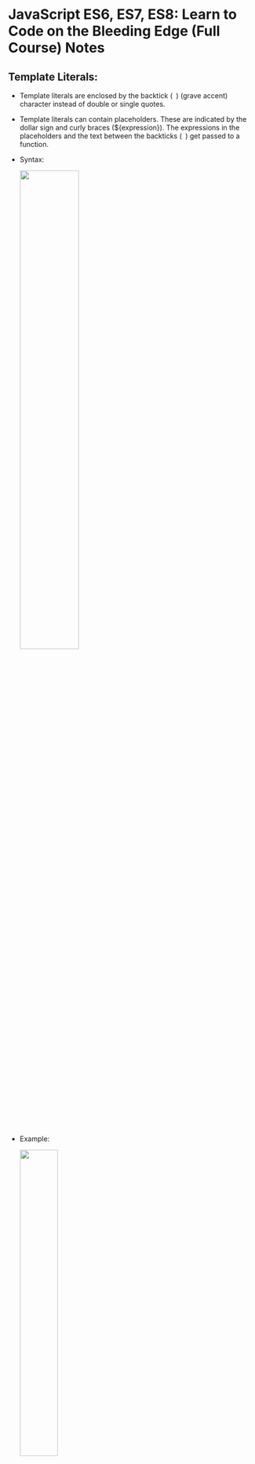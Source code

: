 # JavaScript ES6, ES7, ES8: Learn to Code on the Bleeding Edge (Full Course) Notes

## Template Literals:
- Template literals are enclosed by the backtick (` `) (grave accent) character instead of double or single quotes.

- Template literals can contain placeholders. These are indicated by the dollar sign and curly braces (${expression}). The expressions in the placeholders and the text between the backticks (` `) get passed to a function.

- Syntax:

    <img src="images/template-literals.png" width="50%"/>


- Example:

    <img src="images/template-literals-ex.png" width="40%" />


## Destructuring
- The destructuring assignment syntax is a JavaScript expression that makes it possible to unpack values from arrays, or properties from objects, into distinct variables.


### Destructuring objects
- Example:
    ```
    Object:
    const player = {
    name: 'Lebron James',
    club: 'LA Lakers',
    address: {
        city: 'Los Angeles'
    }
    };
    ```
    After destructing:
    ```
    const { name, club, address: { city } } = player;
    ```


### Destructuring arrays

- Example:
    ```
    let [firstName, middleName, lastName] = ['Dylan', 'Coding God', 'Israel'];
    ```
 

## Object Literal
- A JavaScript object literal is a comma-separated list of name-value pairs wrapped in curly braces. Object literals encapsulate data, enclosing it in a tidy package. This minimizes the use of global variables which can cause problems when combining code.

- After destructuring 

    <img src="images/object-literals.png" width="40%" />

## for of loop
- The for...of statement creates a loop iterating over iterable objects, including: built-in String, Array, array-like objects (e.g., arguments or NodeList), TypedArray, Map, Set, and user-defined iterables. It invokes a custom iteration hook with statements to be executed for the value of each distinct property of the object.

- Syntax:
    ```
    for (variable of iterable) {
    statement
    }
    ```

- Example: 

    <img src="images/for-of.png" width="40%" />


##  Spread Operator
- Spread syntax (...) allows an iterable such as an array expression or string to be expanded in places where zero or more arguments (for function calls) or elements (for array literals) are expected, or an object expression to be expanded in places where zero or more key-value pairs (for object literals) are expected.

***In short Copy*** 

- Example:

    <img src="images/spread-operator.png" width="50%" />


## Rest Operator[es6]
- The rest parameter syntax allows a function to accept an indefinite number of arguments as an array, providing a way to represent variadic functions in JavaScript.
- A function definition's last parameter can be prefixed with "..." , which will cause all remaining (user supplied) parameters to be placed within a standard JavaScript array. Only the last parameter in a function definition can be a rest parameter.

- Syntax:
    ```
    function f(a, b, ...theArgs) {
    // ...
    }

    ```
- Example: 

    <img src="images/rest-operator.png" width="50%" />


## Arrow Functions
- An arrow function expression is a compact alternative to a traditional function expression, but is limited and can't be used in all situations.
- Example: 

    <img src="images/arrow-function.png" width="50%" />


## Default Params
- Default function parameters allow named parameters to be initialized with default values if no value or undefined is passed.

- Example:

    <img src="images/default-params.png" width="50%" />


## includes()
- The includes() method determines whether an array includes a certain value among its entries, returning true or false as appropriate.

***Returns a boolean value***

- Syntax:
    ```
    includes(searchElement)
    includes(searchElement, fromIndex)
    ```

- Example: 

    <img src="images/includes.png" width="40%" />


## let and const
- ES6 introduced two important new JavaScript keywords: let and const.
### let
- The let statement declares a block-scoped local variable, optionally initializing it to a value.

### const
- Const are read-only properties
- Constants are block-scoped, much like variables declared using the let keyword. 
- The value of a constant can't be changed through reassignment (i.e. by using the assignment operator), and it can't be redeclared (i.e. through a variable declaration). 
- However, if a constant is an object or array its properties or items can be updated or removed.


## import and export
- Create export in one file 
- Import the function/variable from that file where we have written that export.
- The export statement is used when creating JavaScript modules to export live bindings to functions, objects, or primitive values from the module so they can be used by other programs with the import statement. Exported modules are in strict mode whether you declare them as such or not. The export statement cannot be used in embedded scripts
- The static import statement is used to import read only live bindings which are exported by another module.
Imported modules are in strict mode whether you declare them as such or not. The import statement cannot be used in embedded scripts unless such script has a type="module"
- There is also a function-like dynamic import(), which does not require scripts of type="module".


## padStart() 
- The padStart() method pads the current string with another string (multiple times, if needed) until the resulting string reaches the given length. The padding is applied from the start of the current string.

- Syntax:
    ```
    padStart(targetLength)
    padStart(targetLength, padString)
    ```

- Example:

    <img src="images/padstart.png" width="50%" />


## padEnd()
- The padEnd() method pads the current string with a given string (repeated, if needed) so that the resulting string reaches a given length. The padding is applied from the end of the current string.

- Syntax:
    ```
    padEnd(targetLength)
    padEnd(targetLength, padString)
    ```
- Example:

    <img src="images/padend.png" width="50%" />


## Classes
- Classes are a template for creating objects. They encapsulate data with code to work on that data. Classes in JS are built on prototypes but also have some syntax and semantics that are not shared with ES5 class-like semantics.

- Constructor: The constructor method is a special method for creating and initializing an object created with a class. There can only be one special method with the name "constructor" in a class. A SyntaxError will be thrown if the class contains more than one occurrence of a constructor method.
- A constructor can use the super keyword to call the constructor of the super class.
Static:The static keyword defines a static method or property for a class, or a class static initialization block (see the link for more information about this usage). Neither static methods nor static properties can be called on instances of the class. Instead, they're called on the class itself.
- Syntax:
    ```
    static methodName() { /* ... */ }
    static propertyName [= value];

    // Class static initialization block
    static {

    }
    ```
- get:  The get syntax binds an object property to a function that will be called when that property is looked up.

- Extends :The extends keyword is used in class declarations or class expressions to create a class as a child of another class.
- Super: The super keyword is used to call corresponding methods of super(parent) class. 


## Trailing commas
- Trailing commas (sometimes called "final commas") can be useful when adding new elements, parameters, or properties to JavaScript code. If you want to add a new property, you can add a new line without modifying the previously last line if that line already uses a trailing comma.
- Syntax:
    ```
    ,

    ```
- Example: 
    ```
    var arr = [1,2,3,];
    arr; // [1, 2, 3]
    arr.length; // 3
    ```


## Promises
- The Promise object represents the eventual completion (or failure) of an asynchronous operation and its resulting value.
- A Promise object is created using the new keyword and its constructor. This constructor takes a function, called the "executor function", as its parameter. 
- This function should take two functions as parameters. 

> Resolve and Reject
- The first of these functions **(resolve)** is called when the asynchronous task completes successfully and returns the results of the task as a value. 
- The second **(reject)** is called when the task fails, and returns the reason for failure, which is typically an error object.

- Two chanin methods (.then().catch())
- Example:

    <img src="images/promises.png" width="50%" />


## Fetch
-The Fetch API provides a JavaScript interface for accessing and manipulating parts of the HTTP pipeline, such as requests and responses.
It also provides a global fetch() method that provides an easy, logical way to fetch resources asynchronously across the network.
- Example:
     ```
    fetch('https://jsonplaceholder.typicode.com/comments/1')
        .then(response => response.json())
        .then(data => console.log(data))

    ```
        
## Async and Await
- - First of all we have the async keyword, which you put in front of a function declaration to turn it into an async function. An async function is a function that knows how to expect the possibility of the await keyword being used to invoke asynchronous code.
- - The advantage of an async function only becomes apparent when you combine it with the await keyword. await only works inside async functions within regular JavaScript code, however it can be used on its own with JavaScript modules.
await can be put in front of any async promise-based function to pause your code on that line until the promise fulfills, then return the resulting value.
- You can use await when calling any function that returns a Promise, including web API functions.


- Example: 

    <img src="images/async&await.png" width="50%" />


## sets in ES6
- Set objects are collections of values. You can iterate through the elements of a set in insertion order. A value in the Set may only occur once; it is unique in the Set's collection.

- .size: Returns the number of values in the Set object.
- .has: Returns a boolean asserting whether an element is present with the given value in the Set object or not.
- .add: Appends value to the Set object. Returns the Set object with added value.
- .clear: Removes all elements from the Set object.
- .delete: Removes the element associated to the value and returns a boolean asserting whether an element was successfully removed or not.

## Know more:

[Template Literals](https://developer.mozilla.org/en-US/docs/Web/JavaScript/Reference/Template_literals)

[Destructing assignment](https://developer.mozilla.org/en-US/docs/Web/JavaScript/Reference/Operators/Destructuring_assignment)

[Fetch](https://developer.mozilla.org/en-US/docs/Web/API/Fetch_API/Using_Fetch)

[Async and await](https://developer.mozilla.org/en-US/docs/Learn/JavaScript/Asynchronous/Async_await)

[Classes](https://developer.mozilla.org/en-US/docs/Web/JavaScript/Reference/Classes)

[Promises](https://developer.mozilla.org/en-US/docs/Web/JavaScript/Reference/Global_Objects/Promise)

[Object Literals](https://www.dyn-web.com/tutorials/object-literal/)

[export](https://developer.mozilla.org/en-US/docs/web/javascript/reference/statements/export)

[import](https://developer.mozilla.org/en-US/docs/Web/JavaScript/Reference/Statements/import)

